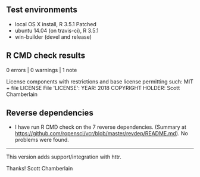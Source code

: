 ## Test environments

* local OS X install, R 3.5.1 Patched
* ubuntu 14.04 (on travis-ci), R 3.5.1
* win-builder (devel and release)

## R CMD check results

0 errors | 0 warnings | 1 note

License components with restrictions and base license permitting such:
  MIT + file LICENSE
File 'LICENSE':
  YEAR: 2018
  COPYRIGHT HOLDER: Scott Chamberlain

## Reverse dependencies

* I have run R CMD check on the 7 reverse dependencies.
  (Summary at <https://github.com/ropensci/vcr/blob/master/revdep/README.md>). No problems were found.

--------

This version adds support/integration with httr.

Thanks!
Scott Chamberlain
